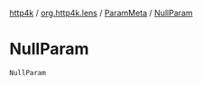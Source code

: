 [http4k](../../index.md) / [org.http4k.lens](../index.md) / [ParamMeta](index.md) / [NullParam](./-null-param.md)

# NullParam

`NullParam`
